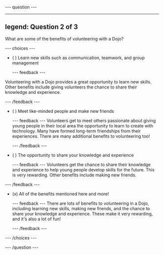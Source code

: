 
--- question ---

---
legend: Question 2 of 3
---

What are some of the benefits of volunteering with a Dojo?

--- choices ---

- ( ) Learn new skills such as communication, teamwork, and group management

  --- feedback ---

Volunteering with a Dojo provides a great opportunity to learn new skills. Other benefits include giving volunteers the chance to share their knowledge and experience.

  --- /feedback ---

- ( ) Meet like-minded people and make new friends

  --- feedback ---
Volunteers get to meet others passionate about giving young people in their local area the opportunity to learn to create with technology. Many have formed long-term friendships from their experiences. There are many additional benefits to volunteering too!

  --- /feedback ---

- ( ) The opportunity to share your knowledge and experience

  --- feedback ---
Volunteers get the chance to share their knowledge and experience to help young people develop skills for the future. This is very rewarding. Other benefits include making new friends.

--- /feedback ---

- (x) All of the benefits mentioned here and more!

  --- feedback ---
There are lots of benefits to volunteering in a Dojo, including learning new skills, making new friends, and the chance to share your knowledge and experience. These make it very rewarding, and it's also a lot of fun!

  --- /feedback ---

--- /choices ---

--- /question ---
